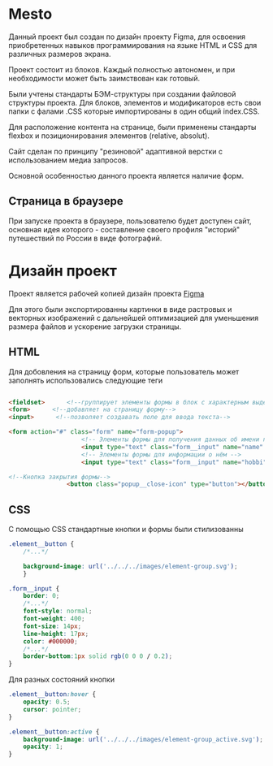 # Mesto
Данный проект был создан по дизайн проекту Figma, для освоения приобретенных навыков программирования на языке HTML и CSS для различных размеров экрана.

Проект состоит из блоков. Каждый полностью автономен, и при необходимости может быть заимствован как готовый.

Были учтены стандарты БЭМ-структуры при создании файловой структуры проекта. Для блоков, элементов и модификаторов есть свои папки с фалами .CSS которые импортированы в один общий index.CSS.

Для расположение контента на странице, были применены стандарты flexbox и позиционирования элементов (relative, absolut).

Сайт сделан по принципу "резиновой" адаптивной верстки с использованием медиа запросов.

Основной особенностью данного проекта является наличие форм.

## Страница в браузере
При запуске проекта в браузере, пользователю будет доступен  сайт, основная идея которого - составление своего профиля "историй" путешествий по России в виде фотографий.

# Дизайн проект
Проект является рабочей копией дизайн проекта
[Figma](https://www.figma.com/file/2cn9N9jSkmxD84oJik7xL7/JavaScript.-Sprint-4?node-id=0%3A1)

Для этого были экспортированны картинки в виде растровых и векторных изображений с дальнейшей оптимизацией для уменьшения размера файлов и ускорение загрузки страницы. 

## HTML

Для добовления на страницу форм, которые пользователь может заполнять использовались следующие теги

```html

<fieldset>      <!--группирует элементы формы в блок с характерным выделением границ-->
<form>      <!--добавляет на страницу форму-->
<input>      <!--позволяет создавать поле для ввода текста-->

<form action="#" class="form" name="form-popup">
                    <!-- Элементы формы для получения данных об имени пользователе -->
                    <input type="text" class="form__input" name="name" required placeholder="Имя">
                    <!-- Элементы формы для информации о нём -->
                    <input type="text" class="form__input" name="hobbi" required placeholder="О себе">

<!--Кнопка закрытия формы-->
                <button class="popup__close-icon" type="button"></button>

```

## CSS
С помощью CSS стандартные кнопки и формы были стилизованны

```CSS
.element__button {
    /*...*/

    background-image: url('../../../images/element-group.svg'); 
    }

.form__input {
    border: 0;
    /*...*/
    font-style: normal;
    font-weight: 400;
    font-size: 14px;
    line-height: 17px;
    color: #000000;
    /*...*/
    border-bottom:1px solid rgb(0 0 0 / 0.2);
}

```
Для разных состояний кнопки 
```CSS
.element__button:hover {
    opacity: 0.5;
    cursor: pointer;
}

.element__button:active {
    background-image: url('../../../images/element-group_active.svg');
    opacity: 1;
}
```